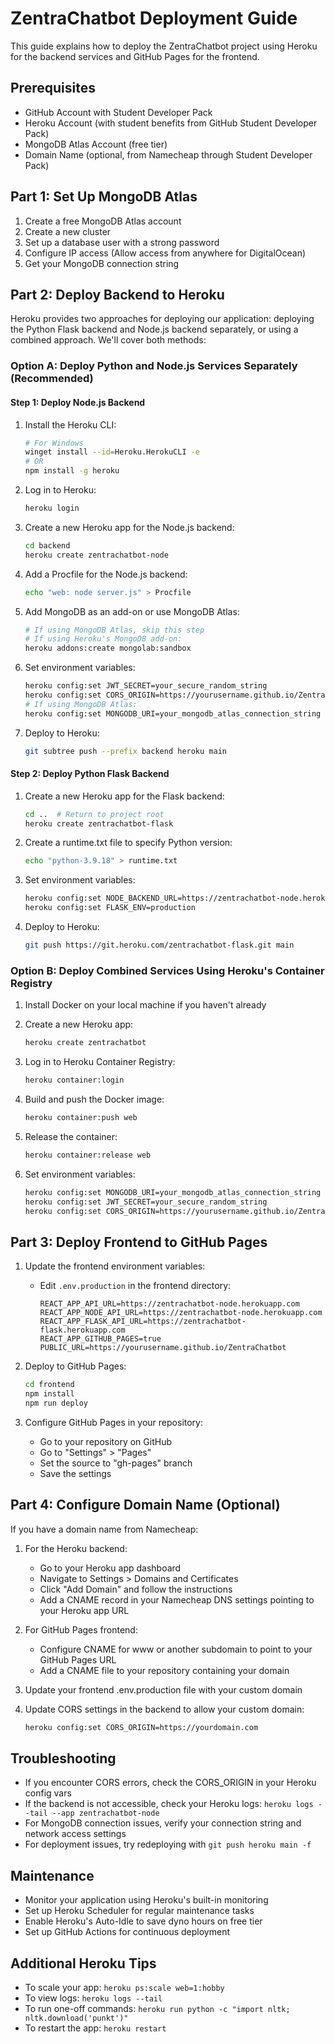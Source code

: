 # ZentraChatbot Deployment Guide

This guide explains how to deploy the ZentraChatbot project using Heroku for the backend services and GitHub Pages for the frontend.

## Prerequisites

- GitHub Account with Student Developer Pack
- Heroku Account (with student benefits from GitHub Student Developer Pack)
- MongoDB Atlas Account (free tier)
- Domain Name (optional, from Namecheap through Student Developer Pack)

## Part 1: Set Up MongoDB Atlas

1. Create a free MongoDB Atlas account
2. Create a new cluster
3. Set up a database user with a strong password
4. Configure IP access (Allow access from anywhere for DigitalOcean)
5. Get your MongoDB connection string

## Part 2: Deploy Backend to Heroku

Heroku provides two approaches for deploying our application: deploying the Python Flask backend and Node.js backend separately, or using a combined approach. We'll cover both methods:

### Option A: Deploy Python and Node.js Services Separately (Recommended)

#### Step 1: Deploy Node.js Backend

1. Install the Heroku CLI:
   ```bash
   # For Windows
   winget install --id=Heroku.HerokuCLI -e
   # OR
   npm install -g heroku
   ```

2. Log in to Heroku:
   ```bash
   heroku login
   ```

3. Create a new Heroku app for the Node.js backend:
   ```bash
   cd backend
   heroku create zentrachatbot-node
   ```

4. Add a Procfile for the Node.js backend:
   ```bash
   echo "web: node server.js" > Procfile
   ```

5. Add MongoDB as an add-on or use MongoDB Atlas:
   ```bash
   # If using MongoDB Atlas, skip this step
   # If using Heroku's MongoDB add-on:
   heroku addons:create mongolab:sandbox
   ```

6. Set environment variables:
   ```bash
   heroku config:set JWT_SECRET=your_secure_random_string
   heroku config:set CORS_ORIGIN=https://yourusername.github.io/ZentraChatbot
   # If using MongoDB Atlas:
   heroku config:set MONGODB_URI=your_mongodb_atlas_connection_string
   ```

7. Deploy to Heroku:
   ```bash
   git subtree push --prefix backend heroku main
   ```

#### Step 2: Deploy Python Flask Backend

1. Create a new Heroku app for the Flask backend:
   ```bash
   cd ..  # Return to project root
   heroku create zentrachatbot-flask
   ```

2. Create a runtime.txt file to specify Python version:
   ```bash
   echo "python-3.9.18" > runtime.txt
   ```

3. Set environment variables:
   ```bash
   heroku config:set NODE_BACKEND_URL=https://zentrachatbot-node.herokuapp.com
   heroku config:set FLASK_ENV=production
   ```

4. Deploy to Heroku:
   ```bash
   git push https://git.heroku.com/zentrachatbot-flask.git main
   ```

### Option B: Deploy Combined Services Using Heroku's Container Registry

1. Install Docker on your local machine if you haven't already

2. Create a new Heroku app:
   ```bash
   heroku create zentrachatbot
   ```

3. Log in to Heroku Container Registry:
   ```bash
   heroku container:login
   ```

4. Build and push the Docker image:
   ```bash
   heroku container:push web
   ```

5. Release the container:
   ```bash
   heroku container:release web
   ```

6. Set environment variables:
   ```bash
   heroku config:set MONGODB_URI=your_mongodb_atlas_connection_string
   heroku config:set JWT_SECRET=your_secure_random_string
   heroku config:set CORS_ORIGIN=https://yourusername.github.io/ZentraChatbot
   ```

## Part 3: Deploy Frontend to GitHub Pages

1. Update the frontend environment variables:
   - Edit `.env.production` in the frontend directory:
     ```
     REACT_APP_API_URL=https://zentrachatbot-node.herokuapp.com
     REACT_APP_NODE_API_URL=https://zentrachatbot-node.herokuapp.com
     REACT_APP_FLASK_API_URL=https://zentrachatbot-flask.herokuapp.com
     REACT_APP_GITHUB_PAGES=true
     PUBLIC_URL=https://yourusername.github.io/ZentraChatbot
     ```

2. Deploy to GitHub Pages:
   ```bash
   cd frontend
   npm install
   npm run deploy
   ```

3. Configure GitHub Pages in your repository:
   - Go to your repository on GitHub
   - Go to "Settings" > "Pages"
   - Set the source to "gh-pages" branch
   - Save the settings

## Part 4: Configure Domain Name (Optional)

If you have a domain name from Namecheap:

1. For the Heroku backend:
   - Go to your Heroku app dashboard
   - Navigate to Settings > Domains and Certificates
   - Click "Add Domain" and follow the instructions
   - Add a CNAME record in your Namecheap DNS settings pointing to your Heroku app URL

2. For GitHub Pages frontend:
   - Configure CNAME for www or another subdomain to point to your GitHub Pages URL
   - Add a CNAME file to your repository containing your domain

3. Update your frontend .env.production file with your custom domain
4. Update CORS settings in the backend to allow your custom domain:
   ```bash
   heroku config:set CORS_ORIGIN=https://yourdomain.com
   ```

## Troubleshooting

- If you encounter CORS errors, check the CORS_ORIGIN in your Heroku config vars
- If the backend is not accessible, check your Heroku logs: `heroku logs --tail --app zentrachatbot-node`
- For MongoDB connection issues, verify your connection string and network access settings
- For deployment issues, try redeploying with `git push heroku main -f`

## Maintenance

- Monitor your application using Heroku's built-in monitoring
- Set up Heroku Scheduler for regular maintenance tasks
- Enable Heroku's Auto-Idle to save dyno hours on free tier
- Set up GitHub Actions for continuous deployment

## Additional Heroku Tips

- To scale your app: `heroku ps:scale web=1:hobby`
- To view logs: `heroku logs --tail`
- To run one-off commands: `heroku run python -c "import nltk; nltk.download('punkt')"`
- To restart the app: `heroku restart`
